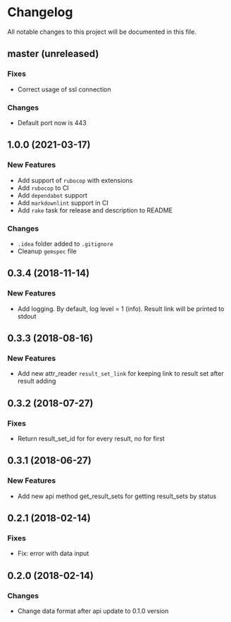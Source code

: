 # Changelog

All notable changes to this project will be documented in this file.

## master (unreleased)

### Fixes

* Correct usage of ssl connection

### Changes

* Default port now is 443

## 1.0.0 (2021-03-17)

### New Features

* Add support of `rubocop` with extensions
* Add `rubocop` to CI
* Add `dependabot` support
* Add `markdownlint` support in CI
* Add `rake` task for release and description to README

### Changes

* `.idea` folder added to `.gitignore`
* Cleanup `gemspec` file

## 0.3.4 (2018-11-14)

### New Features

* Add logging. By default, log level = 1 (info). Result link will be printed to stdout

## 0.3.3 (2018-08-16)

### New Features

* Add new attr_reader `result_set_link` for keeping link
  to result set after result adding

## 0.3.2 (2018-07-27)

### Fixes

* Return result_set_id for for every result, no for first

## 0.3.1 (2018-06-27)

### New Features

* Add new api method get_result_sets for getting result_sets by status

## 0.2.1 (2018-02-14)

### Fixes

* Fix: error with data input

## 0.2.0 (2018-02-14)

### Changes

* Change data format after api update to 0.1.0 version
